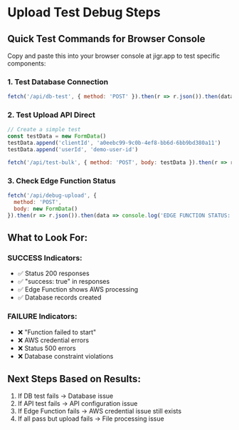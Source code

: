 # Upload Test Debug Steps

## Quick Test Commands for Browser Console

Copy and paste this into your browser console at jigr.app to test specific components:

### 1. Test Database Connection
```javascript
fetch('/api/db-test', { method: 'POST' }).then(r => r.json()).then(data => console.log('DB TEST:', data))
```

### 2. Test Upload API Direct
```javascript
// Create a simple test
const testData = new FormData()
testData.append('clientId', 'a0eebc99-9c0b-4ef8-bb6d-6bb9bd380a11')
testData.append('userId', 'demo-user-id')

fetch('/api/test-bulk', { method: 'POST', body: testData }).then(r => r.json()).then(data => console.log('API TEST:', data))
```

### 3. Check Edge Function Status  
```javascript
fetch('/api/debug-upload', { 
  method: 'POST', 
  body: new FormData() 
}).then(r => r.json()).then(data => console.log('EDGE FUNCTION STATUS:', data))
```

## What to Look For:

### SUCCESS Indicators:
- ✅ Status 200 responses
- ✅ "success: true" in responses  
- ✅ Edge Function shows AWS processing
- ✅ Database records created

### FAILURE Indicators:
- ❌ "Function failed to start"
- ❌ AWS credential errors
- ❌ Status 500 errors
- ❌ Database constraint violations

## Next Steps Based on Results:
1. If DB test fails → Database issue
2. If API test fails → API configuration issue  
3. If Edge Function fails → AWS credential issue still exists
4. If all pass but upload fails → File processing issue